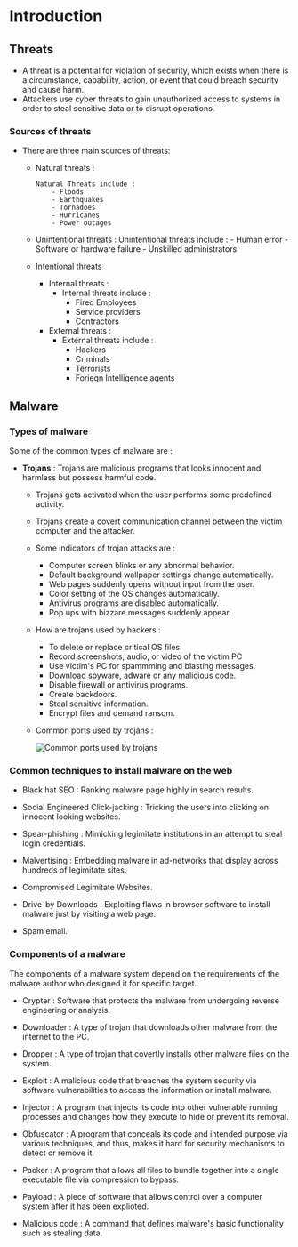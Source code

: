 # Introduction

## Threats

- A threat is a potential for violation of security, which exists when there is a circumstance, capability, action, or event that could breach security and cause harm.
- Attackers use cyber threats to gain unauthorized access to systems in order to steal sensitive data or to disrupt operations.

### Sources of threats

- There are three main sources of threats:
  - Natural threats : 

        Natural Threats include : 
            - Floods
            - Earthquakes
            - Tornadoes
            - Hurricanes
            - Power outages

  - Unintentional threats :
        Unintentional threats include : 
            - Human error
            - Software or hardware failure
            - Unskilled administrators

  - Intentional threats
    - Internal threats : 
        - Internal threats include : 
            - Fired Employees
            - Service providers
            - Contractors
    - External threats :
        - External threats include :
            - Hackers
            - Criminals
            - Terrorists
            - Foriegn Intelligence agents

## Malware

### Types of malware 

Some of the common types of malware are : 

- __Trojans__ : Trojans are malicious programs that looks innocent and harmless but possess harmful code.
    - Trojans gets activated when the user performs some predefined activity.
    - Trojans create a covert communication channel between the victim computer and the attacker.

    - Some indicators of trojan attacks are :

        - Computer screen blinks or any abnormal behavior.
        - Default background wallpaper settings change automatically.
        - Web pages suddenly opens without input from the user.
        - Color setting of the OS changes automatically.
        - Antivirus programs are disabled automatically.
        - Pop ups with bizzare messages suddenly appear.

    - How are trojans used by hackers :
        - To delete or replace critical OS files.
        - Record screenshots, audio, or video of the victim PC
        - Use victim's PC for spammming and blasting messages.
        - Download spyware, adware or any malicious code.
        - Disable firewall or antivirus programs.
        - Create backdoors.
        - Steal sensitive information.
        - Encrypt files and demand ransom.

    - Common ports used by trojans :

        ![Common ports used by trojans](https://pbs.twimg.com/media/CT9KXV5WcAEXXxJ?format=jpg&name=900x900)

        

### Common techniques to install malware on the web 

- Black hat SEO :  Ranking malware page highly in search results.

- Social Engineered Click-jacking :  Tricking the users into clicking on innocent looking websites.

- Spear-phishing : Mimicking legimitate institutions in an attempt to steal login credentials.

- Malvertising  : Embedding malware in ad-networks that display across hundreds of legimitate sites.

- Compromised Legimitate Websites.

- Drive-by Downloads : Exploiting flaws in browser software to install malware just by visiting a web page.

- Spam email.

### Components of a malware

The components of a malware system depend on the requirements of the malware author who designed it for specific target.

- Crypter : Software that protects the malware from undergoing reverse engineering or analysis.

- Downloader : A type of trojan that downloads other malware from the internet to the PC.

- Dropper : A type of trojan that covertly installs other malware files on the system.

- Exploit : A malicious code that breaches the system security via software vulnerabilities to access the information or install malware.

- Injector : A program that injects its code into other vulnerable running processes and changes how they execute to hide or prevent its removal.

- Obfuscator : A program that conceals its code and intended purpose via various techniques, and thus, makes it hard for security mechanisms to detect or remove it.

- Packer : A program that allows all files to bundle together into a single executable file via compression to bypass.

- Payload : A piece of software that allows control over a computer system after it has been explioted.

- Malicious code : A command that defines malware's basic functionality such as stealing data.